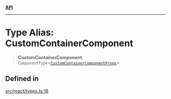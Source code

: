 [**API**](../../API.md)

***

# Type Alias: CustomContainerComponent

> **CustomContainerComponent**: `ComponentType`\<[`CustomContainerComponentProps`](../interfaces/CustomContainerComponentProps.md)\>

## Defined in

[src/react/types.ts:18](https://github.com/inokawa/virtua/blob/821400e846ec2c2c787245e430bae0769921405f/src/react/types.ts#L18)
